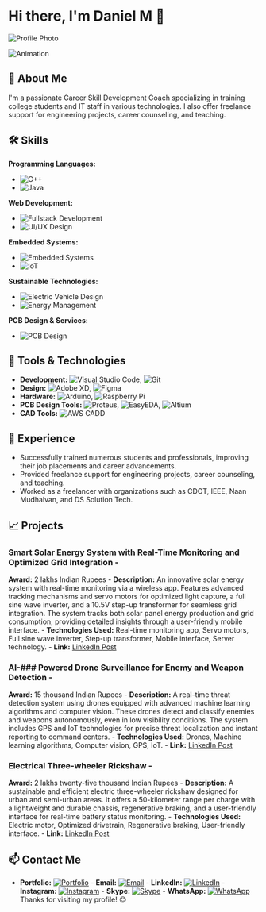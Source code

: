 # Hi there, I'm Daniel M 👋
![Profile Photo](https://drive.google.com/file/d/1RGOHpS9qLdDh_pm9COqBJwDvciFns7uA/view?usp=drive_link)

![Animation](https://media.giphy.com/media/3oEjI6SIIHBdRxXI40/giphy.gif)

## 🚀 About Me
I'm a passionate Career Skill Development Coach specializing in training college students and IT staff in various technologies. I also offer freelance support for engineering projects, career counseling, and teaching.

## 🛠 Skills
**Programming Languages:**
- ![C++](https://img.shields.io/badge/C++-00599C?logo=cplusplus&logoColor=white)
- ![Java](https://img.shields.io/badge/Java-007396?logo=java&logoColor=white)

**Web Development:**
- ![Fullstack Development](https://img.shields.io/badge/Fullstack-20232A?logo=javascript&logoColor=61DAFB)
- ![UI/UX Design](https://img.shields.io/badge/UI/UX-61DAFB?logo=figma&logoColor=white)

**Embedded Systems:**
- ![Embedded Systems](https://img.shields.io/badge/Embedded_Systems-00979D?logo=arduino&logoColor=white)
- ![IoT](https://img.shields.io/badge/IoT-0078D4?logo=iot&logoColor=white)

**Sustainable Technologies:**
- ![Electric Vehicle Design](https://img.shields.io/badge/Electric_Vehicle_Design-FFA500?logo=ev&logoColor=white)
- ![Energy Management](https://img.shields.io/badge/Energy_Management-FFD700?logo=powerbi&logoColor=white)

**PCB Design & Services:**
- ![PCB Design](https://img.shields.io/badge/PCB_Design-006400?logo=circuitboard&logoColor=white)

## 🔧 Tools & Technologies
- **Development:** ![Visual Studio Code](https://img.shields.io/badge/Visual_Studio_Code-007ACC?logo=visualstudiocode&logoColor=white), ![Git](https://img.shields.io/badge/Git-F05032?logo=git&logoColor=white)
- **Design:** ![Adobe XD](https://img.shields.io/badge/Adobe_XD-FF61F6?logo=adobexd&logoColor=white), ![Figma](https://img.shields.io/badge/Figma-F24E1E?logo=figma&logoColor=white)
- **Hardware:** ![Arduino](https://img.shields.io/badge/Arduino-00979D?logo=arduino&logoColor=white), ![Raspberry Pi](https://img.shields.io/badge/Raspberry_Pi-A22846?logo=raspberrypi&logoColor=white)
- **PCB Design Tools:** ![Proteus](https://img.shields.io/badge/Proteus-007ACC?logo=proteus&logoColor=white), ![EasyEDA](https://img.shields.io/badge/EasyEDA-007ACC?logo=easyeda&logoColor=white), ![Altium](https://img.shields.io/badge/Altium-FFD700?logo=altium&logoColor=white)
- **CAD Tools:** ![AWS CADD](https://img.shields.io/badge/AWS_CADD-232F3E?logo=amazonaws&logoColor=white)

## 🌱 Experience
- Successfully trained numerous students and professionals, improving their job placements and career advancements.
- Provided freelance support for engineering projects, career counseling, and teaching.
- Worked as a freelancer with organizations such as CDOT, IEEE, Naan Mudhalvan, and DS Solution Tech.

## 📈 Projects
### Smart Solar Energy System with Real-Time Monitoring and Optimized Grid Integration -
**Award:** 2 lakhs Indian Rupees - 
**Description:** An innovative solar energy system with real-time monitoring via a wireless app. Features advanced tracking mechanisms and servo motors for optimized light capture, a full sine wave inverter, and a 10.5V step-up transformer for seamless grid integration. The system tracks both solar panel energy production and grid consumption, providing detailed insights through a user-friendly mobile interface. - **Technologies Used:** Real-time monitoring app, Servo motors, Full sine wave inverter, Step-up transformer, Mobile interface, Server technology. - 
**Link:** [LinkedIn Post](https://www.linkedin.com/posts/daniel-m-6514a3251_continuouslearning-sapcollaboration-dssolution￾activity-7192518526417395712-MEPU?utm_source=share&utm_medium=member_desktop) 
### AI-### Powered Drone Surveillance for Enemy and Weapon Detection - 
**Award:** 15 thousand Indian Rupees - 
**Description:** A real-time threat detection system using drones equipped with advanced machine learning algorithms and computer vision. These drones detect and classify enemies and weapons autonomously, even in low visibility conditions. The system includes GPS and IoT technologies for precise threat localization and instant reporting to command centers. - 
**Technologies Used:** Drones, Machine learning algorithms, Computer vision, GPS, IoT. - 
**Link:** [LinkedIn Post](https://www.linkedin.com/posts/daniel-m-6514a3251_innovation-on-display-ds-solution-tech-impressedactivity-7192513067102969856-5GS-?utm_source=share&utm_medium=member_desktop) 
### Electrical Three-wheeler Rickshaw - 
**Award:** 2 lakhs twenty-five thousand Indian Rupees - 
**Description:** A sustainable and efficient electric three-wheeler rickshaw designed for urban and semi-urban areas. It offers a 50-kilometer range per charge with a lightweight and durable chassis, regenerative braking, and a user-friendly interface for real-time battery status monitoring. - 
**Technologies Used:** Electric motor, Optimized drivetrain, Regenerative braking, User-friendly interface. - 
**Link:** [LinkedIn Post](https://www.linkedin.com/posts/daniel-m-6514a3251_finally-done-our-final-year-project-activity-7099557020952928256-eC4a?utm_source=share&utm_medium=member_desktop) 

## 📫 Contact Me
- **Portfolio:** [![Portfolio](https://img.shields.io/badge/Portfolio-000000?logo=github&logoColor=white)](https://mariadaniel2504.wixsite.com/mysite) - **Email:** [![Email](https://img.shields.io/badge/Email-D14836?logo=gmail&logoColor=white)](mailto:mariadaniel2504@gmail.com) - **LinkedIn:** [![LinkedIn](https://img.shields.io/badge/LinkedIn-0077B5?logo=linkedin&logoColor=white)](https://www.linkedin.com/in/daniel-m-6514a3251?utm_source=share&utm_campaign=share_via&utm_content=profile&utm_medium=android_app) - **Instagram:** [![Instagram](https://img.shields.io/badge/Instagram-E4405F?logo=instagram&logoColor=white)](https://www.instagram.com/danie_l.2507/?igsh=MXdzejA1YjN3bDN5NA%3D%3D) - **Skype:** [![Skype](https://img.shields.io/badge/Skype-00AFF0?logo=skype&logoColor=white)](https://join.skype.com/invite/qrFyKEcqZMaz) - **WhatsApp:** [![WhatsApp](https://img.shields.io/badge/WhatsApp-25D366?logo=whatsapp&logoColor=white)](https://api.whatsapp.com/send?phone=917550183639)
Thanks for visiting my profile! 😊

